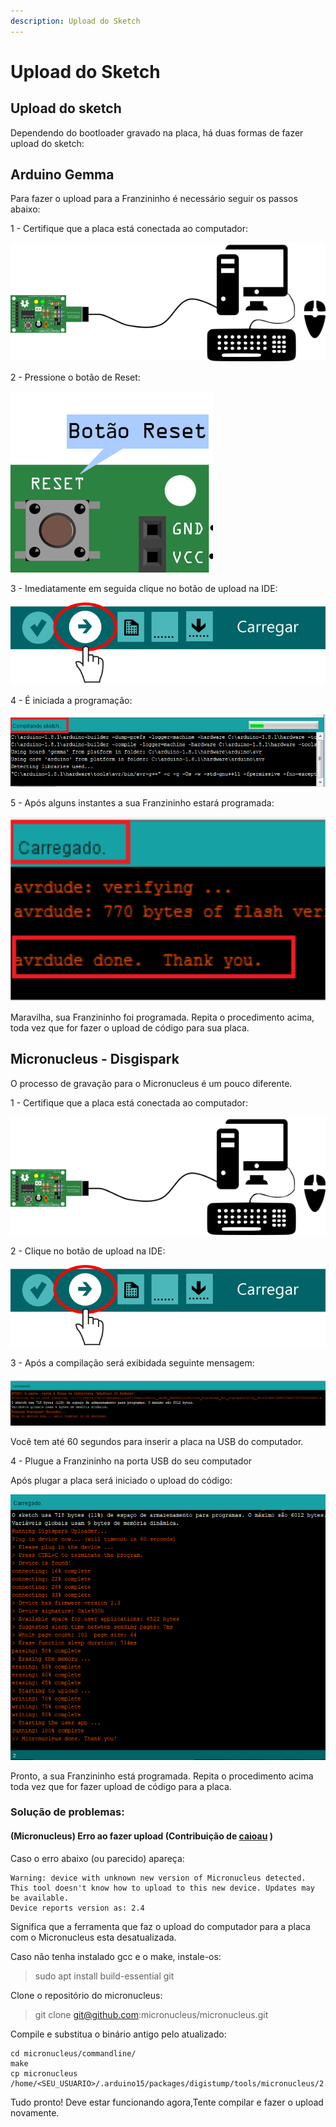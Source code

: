 ```yaml
---
description: Upload do Sketch
---
```


# Upload do Sketch

## Upload do sketch

Dependendo do bootloader gravado na placa, há duas formas de fazer upload do sketch:

## Arduino Gemma

Para fazer o upload para a Franzininho é necessário seguir os passos abaixo:

1 - Certifique que a placa está conectada ao computador:

![](../.gitbook/assets/image%20%284%29.png)

2 - Pressione o botão de Reset:

![](../.gitbook/assets/image.png)

3 - Imediatamente em seguida clique no botão de upload na IDE:

![](../.gitbook/assets/upload-03.png)

4 - É iniciada a programação:

![](../.gitbook/assets/upload-04.png)

5 - Após alguns instantes a sua Franzininho estará programada:

![](../.gitbook/assets/upload-05.png)

Maravilha, sua Franzininho foi programada. Repita o procedimento acima, toda vez que for fazer o upload de código para sua placa.

## Micronucleus - Disgispark

O processo de gravação para o Micronucleus é um pouco diferente.

1 - Certifique que a placa está conectada ao computador:

![](../.gitbook/assets/upload-06.png)

2 - Clique no botão de upload na IDE:

![](../.gitbook/assets/upload-07.png)

3 - Após a compilação será exibidada seguinte mensagem:

![](../.gitbook/assets/upload-08.PNG)

Você tem até 60 segundos para inserir a placa na USB do computador.

4 - Plugue a Franzininho na porta USB do seu computador

Após plugar a placa será iniciado o upload do código:

![](../.gitbook/assets/upload-09.PNG)

Pronto, a sua Franzininho está programada. Repita o procedimento acima toda vez que for fazer upload de código para a placa. 



### Solução de problemas:

#### \(Micronucleus\) Erro ao fazer upload \(Contribuição de [caioau](https://github.com/caioau) \)

Caso o erro abaixo \(ou parecido\) apareça:

```text
Warning: device with unknown new version of Micronucleus detected.
This tool doesn't know how to upload to this new device. Updates may be available.
Device reports version as: 2.4
```

Significa que a ferramenta que faz o upload do computador para a placa com o Micronucleus esta desatualizada.

Caso não tenha instalado gcc e o make, instale-os:

> sudo apt install build-essential git

Clone o repositório do micronucleus:

> git clone git@github.com:micronucleus/micronucleus.git

Compile e substitua o binário antigo pelo atualizado:

```text
cd micronucleus/commandline/
make
cp micronucleus /home/<SEU_USUARIO>/.arduino15/packages/digistump/tools/micronucleus/2.0a4/micronucleus
```

Tudo pronto! Deve estar funcionando agora,Tente compilar e fazer o upload novamente.

